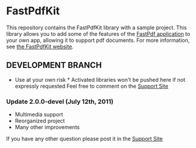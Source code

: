 # FastPdfKit

This repository contains the FastPdfKit library with a sample project. This library allows you to add some of the features of the [FastPdf application](http://fastpdf.eu) to your own app, allowing it to support pdf documents. For more information, see [the FastPdfKit website](http://fastpdfkit.com).

## DEVELOPMENT BRANCH
* Use at your own risk *
Activated libraries won't be pushed here if not expressly requested
Feel free to comment on the [Support Site](http://support.fastpdfkit.com)

### Update 2.0.0-devel (July 12th, 2011)
* Multimedia support
* Reorganized project
* Many other improvements

If you have any other question please post it in the [Support Site](http://support.fastpdfkit.com)

